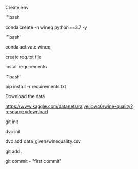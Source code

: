 Create env

'''bash

conda create -n wineq python==3.7 -y

'''bash'

conda activate wineq

create req.txt file

install requirements

'''bash'

pip install -r requirements.txt

Download the data

https://www.kaggle.com/datasets/rajyellow46/wine-quality?resource=download

git init

dvc init

dvc add data_given/winequality.csv

git add .

git commit - "first commit"



